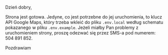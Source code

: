 Dzień dobry,

Strona jest gotowa. Jedyne, co jest potrzebne do jej uruchomienia, to klucz API Google Maps, który trzeba wkleić do pliku `.env.local` według schematu pokazanego w pliku `.env.example`. Jeżeli miałby Pan problemy z uruchomieniem strony, proszę odezwać się przez SMS-a pod numerem: 504 891 852.

Pozdrawiam

